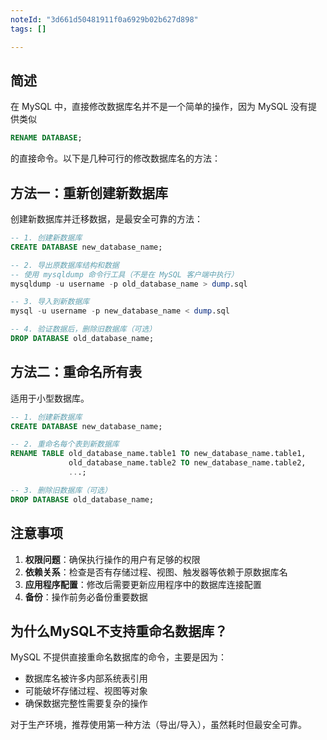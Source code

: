 ```yaml
---
noteId: "3d661d50481911f0a6929b02b627d898"
tags: []

---
```


## 简述

在 MySQL 中，直接修改数据库名并不是一个简单的操作，因为 MySQL 没有提供类似

```sql
RENAME DATABASE;
```
的直接命令。以下是几种可行的修改数据库名的方法：

## 方法一：重新创建新数据库

创建新数据库并迁移数据，是最安全可靠的方法：

```sql
-- 1. 创建新数据库
CREATE DATABASE new_database_name;

-- 2. 导出原数据库结构和数据
-- 使用 mysqldump 命令行工具（不是在 MySQL 客户端中执行）
mysqldump -u username -p old_database_name > dump.sql

-- 3. 导入到新数据库
mysql -u username -p new_database_name < dump.sql

-- 4. 验证数据后，删除旧数据库（可选）
DROP DATABASE old_database_name;
```

## 方法二：重命名所有表

适用于小型数据库。

```sql
-- 1. 创建新数据库
CREATE DATABASE new_database_name;

-- 2. 重命名每个表到新数据库
RENAME TABLE old_database_name.table1 TO new_database_name.table1,
             old_database_name.table2 TO new_database_name.table2,
             ...;

-- 3. 删除旧数据库（可选）
DROP DATABASE old_database_name;
```


## 注意事项

1. **权限问题**：确保执行操作的用户有足够的权限
2. **依赖关系**：检查是否有存储过程、视图、触发器等依赖于原数据库名
3. **应用程序配置**：修改后需要更新应用程序中的数据库连接配置
4. **备份**：操作前务必备份重要数据

## 为什么MySQL不支持重命名数据库？

MySQL 不提供直接重命名数据库的命令，主要是因为：

- 数据库名被许多内部系统表引用
- 可能破坏存储过程、视图等对象
- 确保数据完整性需要复杂的操作

对于生产环境，推荐使用第一种方法（导出/导入），虽然耗时但最安全可靠。